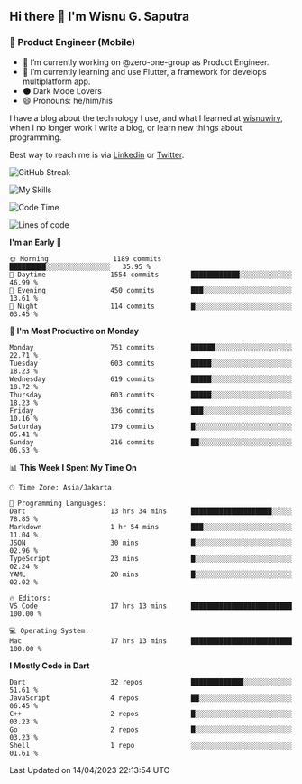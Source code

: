 ## Hi there 👋 I'm Wisnu G. Saputra

### :mobile_phone_off: Product Engineer (Mobile)

- 🔭 I’m currently working on @zero-one-group as Product Engineer.
- 🌱 I’m currently learning and use Flutter, a framework for develops multiplatform app.
- 🌑 Dark Mode Lovers
- 😄 Pronouns: he/him/his

I have a blog about the technology I use, and what I learned at [wisnuwiry](https://wisnuwiry.space/), when I no longer work I write a blog, or learn new things about programming.

Best way to reach me is via [Linkedin](https://www.linkedin.com/in/wisnu-saputra/) or [Twitter](https://twitter.com/wisnuwiry).

![GitHub Streak](https://streak-stats.demolab.com?user=wisnuwiry&theme=dark&hide_border=true)

![My Skills](https://skillicons.dev/icons?i=dart,flutter,kotlin,swift,js,css,neovim,git,linux&perline=5)

<!--START_SECTION:waka-->
![Code Time](http://img.shields.io/badge/Code%20Time-390%20hrs%2050%20mins-blue)

![Lines of code](https://img.shields.io/badge/From%20Hello%20World%20I%27ve%20Written-4.6%20million%20lines%20of%20code-blue)

**I'm an Early 🐤** 

```text
🌞 Morning                1189 commits        █████████░░░░░░░░░░░░░░░░   35.95 % 
🌆 Daytime                1554 commits        ████████████░░░░░░░░░░░░░   46.99 % 
🌃 Evening                450 commits         ███░░░░░░░░░░░░░░░░░░░░░░   13.61 % 
🌙 Night                  114 commits         █░░░░░░░░░░░░░░░░░░░░░░░░   03.45 % 
```
📅 **I'm Most Productive on Monday** 

```text
Monday                   751 commits         ██████░░░░░░░░░░░░░░░░░░░   22.71 % 
Tuesday                  603 commits         █████░░░░░░░░░░░░░░░░░░░░   18.23 % 
Wednesday                619 commits         █████░░░░░░░░░░░░░░░░░░░░   18.72 % 
Thursday                 603 commits         █████░░░░░░░░░░░░░░░░░░░░   18.23 % 
Friday                   336 commits         ███░░░░░░░░░░░░░░░░░░░░░░   10.16 % 
Saturday                 179 commits         █░░░░░░░░░░░░░░░░░░░░░░░░   05.41 % 
Sunday                   216 commits         ██░░░░░░░░░░░░░░░░░░░░░░░   06.53 % 
```


📊 **This Week I Spent My Time On** 

```text
🕑︎ Time Zone: Asia/Jakarta

💬 Programming Languages: 
Dart                     13 hrs 34 mins      ████████████████████░░░░░   78.85 % 
Markdown                 1 hr 54 mins        ███░░░░░░░░░░░░░░░░░░░░░░   11.04 % 
JSON                     30 mins             █░░░░░░░░░░░░░░░░░░░░░░░░   02.96 % 
TypeScript               23 mins             █░░░░░░░░░░░░░░░░░░░░░░░░   02.24 % 
YAML                     20 mins             █░░░░░░░░░░░░░░░░░░░░░░░░   02.02 % 

🔥 Editors: 
VS Code                  17 hrs 13 mins      █████████████████████████   100.00 % 

💻 Operating System: 
Mac                      17 hrs 13 mins      █████████████████████████   100.00 % 
```

**I Mostly Code in Dart** 

```text
Dart                     32 repos            █████████████░░░░░░░░░░░░   51.61 % 
JavaScript               4 repos             ██░░░░░░░░░░░░░░░░░░░░░░░   06.45 % 
C++                      2 repos             █░░░░░░░░░░░░░░░░░░░░░░░░   03.23 % 
Go                       2 repos             █░░░░░░░░░░░░░░░░░░░░░░░░   03.23 % 
Shell                    1 repo              ░░░░░░░░░░░░░░░░░░░░░░░░░   01.61 % 
```




 Last Updated on 14/04/2023 22:13:54 UTC
<!--END_SECTION:waka-->
